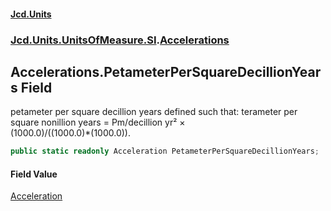 #### [Jcd.Units](index.md 'index')
### [Jcd.Units.UnitsOfMeasure.SI](Jcd.Units.UnitsOfMeasure.SI.md 'Jcd.Units.UnitsOfMeasure.SI').[Accelerations](Accelerations.md 'Jcd.Units.UnitsOfMeasure.SI.Accelerations')

## Accelerations.PetameterPerSquareDecillionYears Field

petameter per square decillion years defined such that: terameter per square nonillion years = Pm/decillion yr² ×  
(1000.0)/((1000.0)*(1000.0)).

```csharp
public static readonly Acceleration PetameterPerSquareDecillionYears;
```

#### Field Value
[Acceleration](Acceleration.md 'Jcd.Units.UnitTypes.Acceleration')